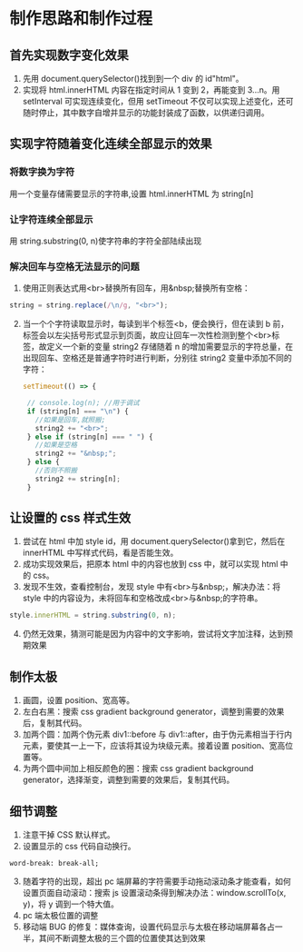 # 制作思路和制作过程

## 首先实现数字变化效果

1. 先用 document.querySelector()找到到一个 div 的 id"html"。
2. 实现将 html.innerHTML 内容在指定时间从 1 变到 2，再能变到 3...n。用 setInterval 可实现连续变化，但用 setTimeout 不仅可以实现上述变化，还可随时停止，其中数字自增并显示的功能封装成了函数，以供递归调用。

## 实现字符随着变化连续全部显示的效果

### 将数字换为字符

用一个变量存储需要显示的字符串,设置 html.innerHTML 为 string[n]

### 让字符连续全部显示

用 string.substring(0, n)使字符串的字符全部陆续出现

### 解决回车与空格无法显示的问题

1. 使用正则表达式用\<br>替换所有回车，用\&nbsp;替换所有空格：

```javascript
string = string.replace(/\n/g, "<br>");
```

2. 当一个个字符读取显示时，每读到半个标签<b，便会换行，但在读到 b 前，标签会以左尖括号形式显示到页面，故应让回车一次性检测到整个\<br>标签，故定义一个新的变量 string2 存储随着 n 的增加需要显示的字符总量，在出现回车、空格还是普通字符时进行判断，分别往 string2 变量中添加不同的字符：

   ```javascript
   setTimeout(() => {

    // console.log(n); //用于调试
    if (string[n] === "\n") {
      //如果是回车,就照搬;
      string2 += "<br>";
    } else if (string[n] === " ") {
      //如果是空格
      string2 += "&nbsp;";
    } else {
      //否则不照搬
      string2 += string[n];
    }
   ```

## 让设置的 css 样式生效

1. 尝试在 html 中加 style id，用 document.querySelector()拿到它，然后在 innerHTML 中写样式代码，看是否能生效。
2. 成功实现效果后，把原本 html 中的内容也放到 css 中，就可以实现 html 中的 css。
3. 发现不生效，查看控制台，发现 style 中有\<br>与\&nbsp;，解决办法：将 style 中的内容设为，未将回车和空格改成\<br>与\&nbsp;的字符串。

```javascript
style.innerHTML = string.substring(0, n);
```

4. 仍然无效果，猜测可能是因为内容中的文字影响，尝试将文字加注释，达到预期效果

## 制作太极

1. 画圆，设置 position、宽高等。
2. 左白右黑：搜索 css gradient background generator，调整到需要的效果后，复制其代码。
3. 加两个圆：加两个伪元素 div1::before 与 div1::after，由于伪元素相当于行内元素，要使其一上一下，应该将其设为块级元素。接着设置 position、宽高位置等。
4. 为两个圆中间加上相反颜色的圈：搜索 css gradient background generator，选择渐变，调整到需要的效果后，复制其代码。

## 细节调整

1. 注意干掉 CSS 默认样式。
2. 设置显示的 css 代码自动换行。

```
word-break: break-all;
```

3. 随着字符的出现，超出 pc 端屏幕的字符需要手动拖动滚动条才能查看，如何设置页面自动滚动：搜索 js 设置滚动条得到解决办法：window.scrollTo(x, y)，将 y 调到一个特大值。
4. pc 端太极位置的调整
5. 移动端 BUG 的修复：媒体查询，设置代码显示与太极在移动端屏幕各占一半，其间不断调整太极的三个圆的位置使其达到效果
